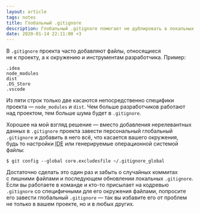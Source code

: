 ```yaml
---
layout: article
tags: notes
title: Глобальный .gitignore
description: Глобальный .gitignore помогает не дублировать в локальных .gitignore файлы и директории, относящиеся к системе и инструментам разработки.
date: 2020-01-14 22:11:00 +3
---
```

В `.gitignore` проекта часто добавляют файлы, относящиеся не к проекту, а к окружению и инструментам разработчика. Пример:

```
.idea
node_modules
dist
.DS_Store
.vscode
```

Из пяти строк только две касаются непосредственно специфики проекта — `node_modules` и `dist`. Чем больше разработчиков работают над проектом, тем больше шума будет в `.gitignore`.

Хорошее на мой взгляд решение — вместо добавления нерелевантных данных в `.gitignore` проекта завести персональный глобальный `.gitignore` и добавить в него всё, что касается вашего окружения, будь то настройки <abbr class="caps" title="Integrated development environment">IDE</abbr> или генерируемые операционной системой файлы:

```
$ git config --global core.excludesfile ~/.gitignore_global
```

Достаточно сделать это один раз и забыть о случайных коммитах с лишними файлами и последующем обновлении локальных `.gitignore`. Если вы работаете в команде и кто-то присылает на кодревью `.gitignore` со специфичными для его окружения файлами, попросите его завести глобальный `.gitignore` — так вы избавите его от проблем не только в вашем проекте, но и в любых других.
